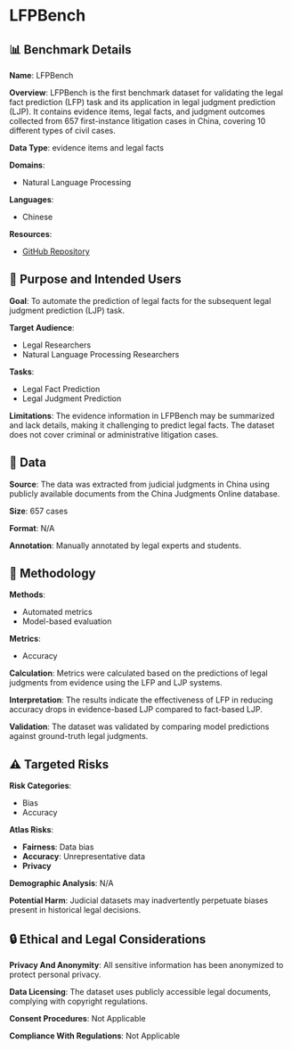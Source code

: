 # LFPBench

## 📊 Benchmark Details

**Name**: LFPBench

**Overview**: LFPBench is the first benchmark dataset for validating the legal fact prediction (LFP) task and its application in legal judgment prediction (LJP). It contains evidence items, legal facts, and judgment outcomes collected from 657 first-instance litigation cases in China, covering 10 different types of civil cases.

**Data Type**: evidence items and legal facts

**Domains**:
- Natural Language Processing

**Languages**:
- Chinese

**Resources**:
- [GitHub Repository](https://github.com/HPRCEST/LFPBench)

## 🎯 Purpose and Intended Users

**Goal**: To automate the prediction of legal facts for the subsequent legal judgment prediction (LJP) task.

**Target Audience**:
- Legal Researchers
- Natural Language Processing Researchers

**Tasks**:
- Legal Fact Prediction
- Legal Judgment Prediction

**Limitations**: The evidence information in LFPBench may be summarized and lack details, making it challenging to predict legal facts. The dataset does not cover criminal or administrative litigation cases.

## 💾 Data

**Source**: The data was extracted from judicial judgments in China using publicly available documents from the China Judgments Online database.

**Size**: 657 cases

**Format**: N/A

**Annotation**: Manually annotated by legal experts and students.

## 🔬 Methodology

**Methods**:
- Automated metrics
- Model-based evaluation

**Metrics**:
- Accuracy

**Calculation**: Metrics were calculated based on the predictions of legal judgments from evidence using the LFP and LJP systems.

**Interpretation**: The results indicate the effectiveness of LFP in reducing accuracy drops in evidence-based LJP compared to fact-based LJP.

**Validation**: The dataset was validated by comparing model predictions against ground-truth legal judgments.

## ⚠️ Targeted Risks

**Risk Categories**:
- Bias
- Accuracy

**Atlas Risks**:
- **Fairness**: Data bias
- **Accuracy**: Unrepresentative data
- **Privacy**

**Demographic Analysis**: N/A

**Potential Harm**: Judicial datasets may inadvertently perpetuate biases present in historical legal decisions.

## 🔒 Ethical and Legal Considerations

**Privacy And Anonymity**: All sensitive information has been anonymized to protect personal privacy.

**Data Licensing**: The dataset uses publicly accessible legal documents, complying with copyright regulations.

**Consent Procedures**: Not Applicable

**Compliance With Regulations**: Not Applicable
